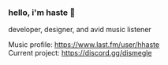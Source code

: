 ### hello, i'm haste 🎪
developer, designer, and avid music listener <br>

Music profile: https://www.last.fm/user/hhaste <br>
Current project: https://discord.gg/dismegle
